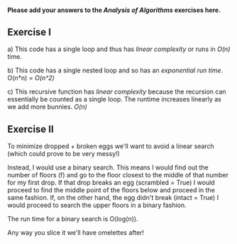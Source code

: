 #### Please add your answers to the ***Analysis of  Algorithms*** exercises here.

## Exercise I

a) This code has a single loop and thus has *linear complexity* or runs in *O(n)* time.  


b) This code has a single nested loop and so has an *exponential run time*.  O(n*n) = *O(n^2)*


c) This recursive function has *linear complexity* because the recursion can essentially be counted as a single loop.  The runtime increases linearly as we add more bunnies.  *O(n)*

## Exercise II

To minimize dropped + broken eggs we'll want to avoid a linear search (which could prove to be very messy!)

Instead, I would use a binary search.  This means I would find out the number of floors (f) and go to the floor closest to the middle of that number for my first drop. If that drop breaks an egg (scrambled = True) I would proceed to find the middle point of the floors below and proceed in the same fashion. If, on the other hand, the egg didn't break (intact = True) I would proceed to search the upper floors in a binary fashion.

The run time for a binary search is O(log(n)).

Any way you slice it we'll have omelettes after!
